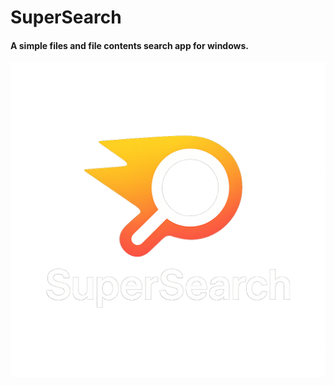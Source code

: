 # SuperSearch
#### A simple files and file contents search app for windows.
![SuperSearch Logo](SuperSearch.png)
